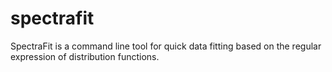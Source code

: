 # spectrafit

SpectraFit is a command line tool for quick data fitting based on the regular
expression of distribution functions.
